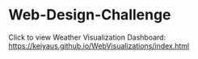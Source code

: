 # Web-Design-Challenge

Click to view Weather Visualization Dashboard:
https://keiyaus.github.io/WebVisualizations/index.html